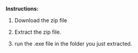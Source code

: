 **Instructions:**

1. Download the zip file

2. Extract the zip file.

3. run the .exe file in the folder you just extracted.
